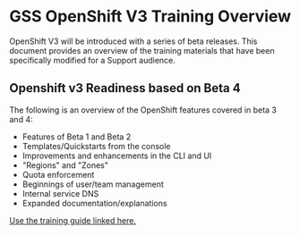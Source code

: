 # GSS OpenShift V3 Training Overview
OpenShift V3 will be introduced with a series of beta releases. This document
provides an overview of the training materials that have been specifically modified for a Support audience.

## Openshift v3 Readiness based on Beta 4
The following is an overview of the OpenShift features covered in beta 3 and 4:
- Features of Beta 1 and Beta 2
- Templates/Quickstarts from the console
- Improvements and enhancements in the CLI and UI
- "Regions" and "Zones"
- Quota enforcement
- Beginnings of user/team management
- Internal service DNS
- Expanded documentation/explanations

[Use the training guide linked here.](training-guide.md)
